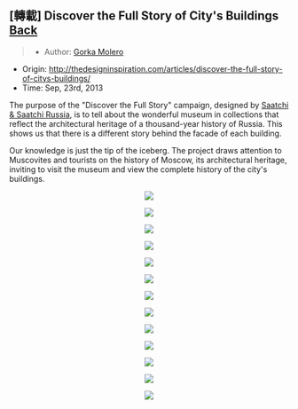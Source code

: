 ## [轉載] Discover the Full Story of City's Buildings [Back](./../post.md)

> - Author: [Gorka Molero](https://github.com/gorkamolero)
- Origin: http://thedesigninspiration.com/articles/discover-the-full-story-of-citys-buildings/ 
- Time: Sep, 23rd, 2013

The purpose of the "Discover the Full Story" campaign, designed by [Saatchi &amp; Saatchi Russia](http://saatchi.ru/ru-ru/), is to tell about the wonderful museum in collections that reflect the architectural heritage of a thousand-year history of Russia. This shows us that there is a different story behind the facade of each building.

Our knowledge is just the tip of the iceberg. The project draws attention to Muscovites and tourists on the history of Moscow, its architectural heritage, inviting to visit the museum and view the complete history of the city's buildings.

<p align="center">
<img src="http://imglf0.ph.126.net/5GuF5HIT4caFaxhEEc7FGg==/3177008062233481665.jpg" smallsrc="http://imglf2.ph.126.net/fW4SQ1SvLBm92WgWW35GSw==/3177008062233481664.jpg" /></p><p align="center">
<img src="http://imglf1.ph.126.net/hbcGn9udSIN5iPk_5j5IIw==/6597230295356500030.jpg" smallsrc="http://imglf0.ph.126.net/mpy9ljM6-BzCrnNW5O301w==/859624578974738307.jpg" /></p><p align="center">
<img src="http://imglf0.ph.126.net/HrwLx2XlgxdySZSkbSvofQ==/1365716587100394165.jpg" smallsrc="http://imglf1.ph.126.net/ABQUAjX-u3q320lkE2cGig==/3358277947235859553.jpg" /></p><p align="center">
<img src="http://imglf0.ph.126.net/hX2rzPL0GG18kHdKI0-29g==/6619542684816849582.jpg" smallsrc="http://imglf1.ph.126.net/0bxyIo_EKlf-fAYOdYlxkQ==/1675339061482648129.jpg" /></p><p align="center">
<img src="http://imglf1.ph.126.net/zJ5Rf-i_lYYc6tVsiLuyYg==/3678314995755237178.jpg" smallsrc="http://imglf1.ph.126.net/Cz4NDK9_yl_Bb0wvD1BiZQ==/3028389274530359818.jpg" /></p><p align="center">
<img src="http://imglf1.ph.126.net/DeTy_9SkBmjKKNyC9XmdxA==/167477611243055386.jpg" smallsrc="http://imglf1.ph.126.net/nbUktULGg2UgN-ljZfYf9w==/1608629492001853951.jpg" /></p><p align="center">
<img src="http://imglf1.ph.126.net/sQGmAFG5cLiummidwAk8-Q==/2053078480228153042.jpg" smallsrc="http://imglf0.ph.126.net/_VlZY4E2rWsApkrXBws9lA==/2684145377930899020.jpg" /></p><p align="center">
<img src="http://imglf0.ph.126.net/cRep3OSuIu4vGnaIOedwUA==/2681612103140512641.jpg" smallsrc="http://imglf1.ph.126.net/csn8o_a7uoIBZrIcnmewhw==/1850416496996200072.jpg" /></p><p align="center">
<img src="http://imglf0.ph.126.net/esWMEGzZLNsE6s26FXcayA==/6597515068866581331.jpg" smallsrc="http://imglf0.ph.126.net/HvYkuj_1VoLSD69jfXXkVg==/1608629492001853974.jpg" /></p><p align="center">
<img src="http://imglf2.ph.126.net/No2l5qR6lJaojipfwshZCg==/2740158898296196493.jpg" smallsrc="http://imglf2.ph.126.net/qWFcW3lwpyP1LdYJKfQF1w==/2293458110338824620.jpg" /></p><p align="center">
<img src="http://imglf1.ph.126.net/m_FVx24Hy1xyrJenfkoRTg==/2452772947073979547.jpg" smallsrc="http://imglf1.ph.126.net/8s45gcH467rv3_yffKEFdA==/2684145377930899042.jpg" /></p><p align="center">
<img src="http://imglf0.ph.126.net/gAmhGEqidn_vEqw2Yp7Mqw==/2260244063086772625.jpg" smallsrc="http://imglf2.ph.126.net/Zla_xTCeJIP1f99WmrfuKw==/2260244063086772624.jpg" /></p>
<p align="center">
<img src="http://imglf0.ph.126.net/1bHIjcdWBT5UuAhXflhFrw==/105553116284597604.jpg" smallsrc="http://imglf2.ph.126.net/P5iFTY_qE2rhjXj9fT5yfA==/2276006661699452369.jpg" /></p>
</p>
